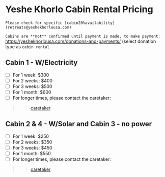 # Yeshe Khorlo Cabin Rental Pricing

```Please check for specific [cabin20%availability](retreats@yeshekhorlousa.com) ```

```Cabins are **not** confirmed until payment is made. to make payment:```
https://yeshekhorlousa.com/donations-and-payments/ (select donation type as ```cabin rental```

## Cabin 1 - W/Electricity
- [ ] For 1 week: $300
- [ ] For 2 weeks: $400
- [ ] For 3 weeks: $500
- [ ] For 1 month: $600
- [ ] For longer times, please contact the caretaker:
>> [caretaker](retreats@yeshekhorlousa.com)

## Cabin 2 & 4 - W/Solar and Cabin 3 - no power
- [ ] For 1 week: $250
- [ ] For 2 weeks: $350
- [ ] For 3 weeks: $450
- [ ] For 1 month: $550
- [ ] For longer times, please contact the caretaker:
>> [caretaker](retreats@yeshekhorlousa.com)

